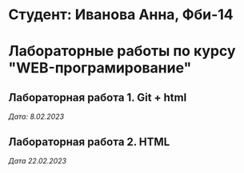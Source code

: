 # Студент: Иванова Анна, Фби-14 

# Лабораторные работы по курсу "WEB-програмирование"

## Лабораторная работа 1. Git + html 

*Дата: 8.02.2023*

## Лабораторная работа 2. HTML

*Дата 22.02.2023*